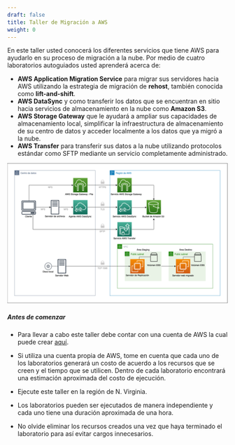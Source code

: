 ```yaml
---
draft: false
title: Taller de Migración a AWS
weight: 0
---
```

En este taller usted conocerá los diferentes servicios que tiene AWS para ayudarlo en su proceso de migración a la nube. Por medio de cuatro laboratorios autoguiados usted aprenderá acerca de:

* **AWS Application Migration Service** para migrar sus servidores hacia AWS utilizando la estrategia de migración de **rehost**, también conocida como **lift-and-shift**.
* **AWS DataSync** y como transferir los datos que se encuentran en sitio hacia servicios de almacenamiento en la nube como **Amazon S3**.
* **AWS Storage Gateway** que le ayudará a ampliar sus capacidades de almacenamiento local, simplificar la infraestructura de almacenamiento de su centro de datos y acceder localmente a los datos que ya migró a la nube.
* **AWS Transfer** para transferir sus datos a la nube utilizando protocolos estándar como SFTP mediante un servicio completamente administrado.

![Diagrama](/static/images/diagrama.png)

##### Antes de comenzar

* Para llevar a cabo este taller debe contar con una cuenta de AWS la cual puede crear [aquí](https://aws.amazon.com/). 

* Si utiliza una cuenta propia de AWS, tome en cuenta que cada uno de los laboratorios generará un costo de acuerdo a los recursos que se creen y el tiempo que se utilicen. Dentro de cada laboratorio encontrará una estimación aproximada del costo de ejecución.

* Ejecute este taller en la región de N. Virginia.

* Los laboratorios pueden ser ejecutados de manera independiente y cada uno tiene una duración aproximada de una hora.

* No olvide eliminar los recursos creados una vez que haya terminado el laboratorio para así evitar cargos innecesarios.